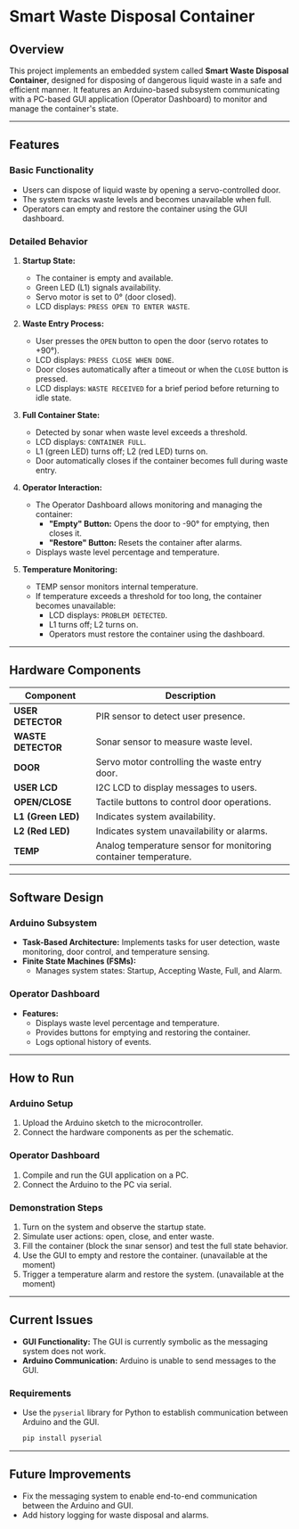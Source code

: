 # Smart Waste Disposal Container

## Overview

This project implements an embedded system called **Smart Waste Disposal Container**, designed for disposing of dangerous liquid waste in a safe and efficient manner. It features an Arduino-based subsystem communicating with a PC-based GUI application (Operator Dashboard) to monitor and manage the container's state.

---

## Features

### Basic Functionality
- Users can dispose of liquid waste by opening a servo-controlled door.
- The system tracks waste levels and becomes unavailable when full.
- Operators can empty and restore the container using the GUI dashboard.

### Detailed Behavior
1. **Startup State:**
   - The container is empty and available.
   - Green LED (L1) signals availability.
   - Servo motor is set to 0° (door closed).
   - LCD displays: `PRESS OPEN TO ENTER WASTE`.

2. **Waste Entry Process:**
   - User presses the `OPEN` button to open the door (servo rotates to +90°).
   - LCD displays: `PRESS CLOSE WHEN DONE`.
   - Door closes automatically after a timeout or when the `CLOSE` button is pressed.
   - LCD displays: `WASTE RECEIVED` for a brief period before returning to idle state.

3. **Full Container State:**
   - Detected by sonar when waste level exceeds a threshold.
   - LCD displays: `CONTAINER FULL`.
   - L1 (green LED) turns off; L2 (red LED) turns on.
   - Door automatically closes if the container becomes full during waste entry.

4. **Operator Interaction:**
   - The Operator Dashboard allows monitoring and managing the container:
     - **"Empty" Button:** Opens the door to -90° for emptying, then closes it.
     - **"Restore" Button:** Resets the container after alarms.
   - Displays waste level percentage and temperature.

5. **Temperature Monitoring:**
   - TEMP sensor monitors internal temperature.
   - If temperature exceeds a threshold for too long, the container becomes unavailable:
     - LCD displays: `PROBLEM DETECTED`.
     - L1 turns off; L2 turns on.
     - Operators must restore the container using the dashboard.

---

## Hardware Components

| Component         | Description                                                                 |
|-------------------|-----------------------------------------------------------------------------|
| **USER DETECTOR** | PIR sensor to detect user presence.                                         |
| **WASTE DETECTOR**| Sonar sensor to measure waste level.                                        |
| **DOOR**          | Servo motor controlling the waste entry door.                              |
| **USER LCD**      | I2C LCD to display messages to users.                                      |
| **OPEN/CLOSE**    | Tactile buttons to control door operations.                                |
| **L1 (Green LED)**| Indicates system availability.                                             |
| **L2 (Red LED)**  | Indicates system unavailability or alarms.                                 |
| **TEMP**          | Analog temperature sensor for monitoring container temperature.            |

---

## Software Design

### Arduino Subsystem
- **Task-Based Architecture:** Implements tasks for user detection, waste monitoring, door control, and temperature sensing.
- **Finite State Machines (FSMs):**
  - Manages system states: Startup, Accepting Waste, Full, and Alarm.

### Operator Dashboard
- **Features:**
  - Displays waste level percentage and temperature.
  - Provides buttons for emptying and restoring the container.
  - Logs optional history of events.

---

## How to Run

### Arduino Setup
1. Upload the Arduino sketch to the microcontroller.
2. Connect the hardware components as per the schematic.

### Operator Dashboard
1. Compile and run the GUI application on a PC.
2. Connect the Arduino to the PC via serial.

### Demonstration Steps
1. Turn on the system and observe the startup state.
2. Simulate user actions: open, close, and enter waste.
3. Fill the container (block the sınar sensor) and test the full state behavior.
4. Use the GUI to empty and restore the container. (unavailable at the moment)
5. Trigger a temperature alarm and restore the system. (unavailable at the moment)

---

## Current Issues
- **GUI Functionality:** The GUI is currently symbolic as the messaging system does not work.
- **Arduino Communication:** Arduino is unable to send messages to the GUI.

### Requirements
- Use the `pyserial` library for Python to establish communication between Arduino and the GUI.
  ```bash
  pip install pyserial
  ```
---

## Future Improvements
- Fix the messaging system to enable end-to-end communication between the Arduino and GUI.
- Add history logging for waste disposal and alarms.

